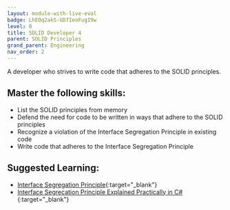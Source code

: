 ```yaml
---
layout: module-with-live-eval
badge: LhEOq2akS-GD7IeoFugI9w
level: 0
title: SOLID Developer 4
parent: SOLID Principles
grand_parent: Engineering
nav_order: 2
---
```

A developer who strives to write code that adheres to the SOLID principles.

## Master the following skills:

- List the SOLID principles from memory
- Defend the need for code to be written in ways that adhere to the SOLID principles
- Recognize a violation of the Interface Segregation Principle in existing code
- Write code that adheres to the Interface Segregation Principle

## Suggested Learning:

- [Interface Segregation Principle](https://www.youtube.com/watch?v=JVWZR23B_iE&list=PLZlA0Gpn_vH9kocFX7R7BAe_CvvOCO_p9&index=4){:target="\_blank"}
- [Interface Segrecation Principle Explained Practically in C#](https://www.youtube.com/watch?v=y1JiMGP51NE){:target="\_blank"}

